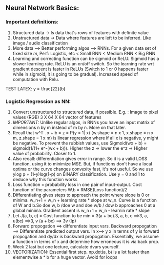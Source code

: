 ## Neural Network Basics:
### Important definitions:
1. Structured data -> Is data that's rows of features with definite value
2. Unstructured data -> Data where features are left to be inferred. Like image / audio classification
3. More data --> Better performing algos --> RNNs. For a given data set of fixed size _m_, Perf: Logistic, etc < Small RNN < Medium RNN < Big RNN
4. Learning and correcting function can be sigmoid or ReLU. Sigmoid has a slower learning rate. ReLU is an on/off switch. So the learning rate wrt gradient descent is faster in ReLUs (Switch to 1 or 0 happens faster while in sigmoid, it is going to be gradual). Increased speed of computation with Relu.

TEST LATEX: 
y = \frac{22}{b}

### Logistic Regression as NN:
1. Convert unstructured to structured data, if possible. E.g. : Image to pixel values (RGB) 3 X 64 X 64 vector of features
2. _*IMPORTANT:*_ Unlike regular algos, in RNNs you have an input matrix of dimensions n by m instead of m by n. More on that later. 
3. Recall that w^T . x + b = z = P(y = 1| x) (w.shape = n x 1, x.shape = n  x m, z.shape = 1 x m) is linear regression where if all x is negative, y might be negative. To  prevent the rubbish values, use Sigmoid(wx + b) = sigmoid(1/(1+ e^-(wx + b))). Higher the z => lower the e^z  => Higher value of probability. Closer to 1.
4. Also recall: differentiation gives error in range. So it is a valid LOSS function, using it to minimize MSE. But, if functions don't have a local optima or the curve changes convexity fast, it's not useful. So we use ylog p + (1-y)log(1-p) on BINARY classification. Use y = 0 and 1 to deduce why this function works.
5. Loss function = probability loss in one pair of input-output. Cost function of the parameters W,b =  RMSE(Loss function)/2
6. Differentiating gives steps to approach the point where slope is 0 or minima. w_n+1 = w_n + learning rate * slope at w_n. Curve is a function of W and b.So doe w, b /doe w and doe w/b / dow b approaches 0 at a global minima. Gradient ascent is w_n+1 = w_n - learnin rate * slope
7. Let J(a, b, c) = Cost function to be min = 3(a + bc).3, a, b, c ==>3, a, u(bc) ==>3, v (a + bc) ==> 3v (Ip)
8. Forward propogation ==> differentiate input vars. Backward propogation ==> Differentiate predicted output vars. In x--> y  x in terms of y is forward propogation and dy/dx is backward propogation. Essentially, we assume a function in terms of x and determine how erroneous it is via back prop. 
9. Week 2 last but one lecture, calculate dvars yourself. 
10. VECTORIZATION: Essential first step. np.dot(a, b) is a lot faster than elementwise a * b for a huge vector. Avoid for loops

